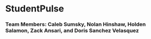 # StudentPulse

### Team Members: Caleb Sumsky, Nolan Hinshaw, Holden Salamon, Zack Ansari, and Doris Sanchez Velasquez
